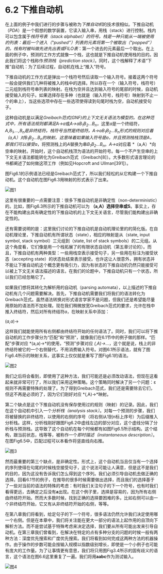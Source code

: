 # 6.2 下推自动机

在上面的例子中我们进行的步骤与被称为*下推自动机*的技术很相似。下推自动机（*PDA*）是一个假想的数学装置，它读入输入串，用栈（stack）进行控制。栈内可以包含属于*栈符号表（stack alphabet）*的符号。*栈*是一种只能从一端被使用的列表：最后一个进入（“pushed”）列表的元素将第一个被取出（“popped”）的。栈有时被叫做先进先出表或*FILO表*：第一个进去的元素最后一个取出。在上面的例子中，预测的工作方式就像一个栈，这也就是下推自动机使用栈的目的。因此我们将这个栈称作*预测栈（prediction stack）*。同时，这个栈解释了术语“下推”自动机：为了后续过程，自动机在栈上“推入”符号。

下推自动机的工作方式是弹出一个栈符号然后读取一个输入符号。接着这两个符号一般会提供我们几种将被推入的栈中的选择。所以存在一个（输入符号，栈符号）二元组到栈符号串列表的映射。在栈为空并且达到输入符号的尾部的时候，自动机接受输入的句子。如果选择存在多种（也就是（输入符号，栈符号）映射到不止一个的串上），当这些选项中存在一些选项使得读到句尾时栈为空，自动机接受句子。

这种自动机是以满足*Greibach范式(GNF)*的上下文无关语法为模型的。在这种范式中，所有语法规则都满足*A→a*或*A→aB<sub>1</sub>B<sub>2</sub>...B<sub>n</sub>*，这里*a*是一个终结符，*A,B<sub>1</sub>,...,B<sub>n</sub>*是非终结符。栈符号当然是终结符。*A→aB<sub>1</sub>B<sub>2</sub>...B<sub>n</sub>*形式的规则对应着 *（a,A）*对*B<sub>1</sub>B<sub>2</sub>...B<sub>n</sub>*的映射。这意味着如果输入符号是*a*，并且预测栈栈顶是*A*，那我们可以接受*a*，将预测栈上的*A*替换为串*B<sub>1</sub>B<sub>2</sub>...B<sub>n</sub>*。*A→a*对应着 *（a,A）*向空串的映射。开始时，这个自动机栈顶为语法的开始符号。每一个不产生空串的上下文无关语法都能转化为Greibach范式（Greibach[8]）。大多数形式语言理论的书都阐述了如何做这项工作（例如见Hopcroft and Ullman[391]）。

图Fig6.1的示例语法已经是Greibach范式了，所以我们轻松的从它构建一个下推自动机。这个自动机在图Fig6.3用映射的形式表示了出来。

![图1](../../img/6.2_1-Fig.6.3.png)

这里有很重要的一点需要注意：很多下推自动机是非确定性（non-deterministic）的。比如，图Fig6.3所示的下推自动机可以为 **（a,A）**选择空串或**S**。事实上，存在不能构建出具有确定性的下推自动机的上下文无关语言，尽管我们能构建出非确定性的。

还有需要说明的是：这里我们讨论的下推自动机是自动机理论里的的简化版。在自动机理论里，下推自动机有所谓状态（state），相应的映射是从（state, input symbol, stack symbol）三元组到（state, list of stack symbols）的二元组。从这个角度看，它们像是用一个栈拓展了的有限状态自动机（第五章讨论的）。而且，下推自动机有两种类型：一些用栈空表示接受句子，另一些用在标注为接受状态（accepting state）的状态处结束表示接受。也许这让人很意外，拥有状态并不能让下推自动机这个概念更有吸引力，因为有状态的下推自动机仍然只能接受可以被上下文无关语法描述的语言。在我们的论题中，下推自动机只有一个状态，所以我们已经忽略它了。

如果我们想将其转化为解析用的自动机（parsing automata），以上描述的下推自动机有几个问题需要解决。首先，下推自动机需要我们将我们的语法转化为Greibach范式。虽然语法转换对形式语言学家不是问题，但我们还是希望能尽量用原始的语法而不加处理。现在我们稍微放宽Greibach范式的要求，允许在栈中推入终结符，然后对所有终结符*a*，在映射关系中添加：

(*a,a*)&rarr;

这样我们就能使用所有右侧都由终结符开始的任何语法了。同时，我们可以将下推自动机的工作步骤分为“匹配”和“预测”，就像我们在6.1节中的例子做的那样。“匹配”步骤对应 *(a,a)→*的使用，“预测”步骤对应 *(,A)→...*，这个就是说，栈上的非终结符被它的一个右侧替代，不用消费输入符号。对图6.1所示语法，就有了图Fig6.4所示的映射关系，这事实上仅仅就是重写了图Fig6.1的语法。

![图2](../../img/6.2_2-Fig.6.4.png)

我们之后将会看到，即使用了这种方法，我们可能还是必须改动语法，但现在这看起来就非常可行了，所以我们采用这种策略。这个策略同时解决了另一个问题：ε规则不再需要特殊的处理了。为了得到Greibach范式，我们还是需要除去它们，但这不再是必须的了，因为它们刚好对应 *(,A)→*映射。

第二个缺点是这个下推自动机没有保存使用过的规则（映射）的记录。因此，我们在这个自动机中引入一个*分析栈（analysis stack）*。对每一个预测的步骤，我们将被替换的非终结符，以使用的右侧的序号（将右侧从1到n标上序号）为后缀推入分析栈。这样，分析栈刚好跟图Fig6.2中虚线左边的部分对应，这个虚线分隔了分析栈与预测栈。这导致了这个自动机在每个时候都有如图Fig6.5所示结构。这个结构，跟当前状态，栈等等，被称作一个*即时描述（instantaneous description）*。在图Fig6.5中，匹配过程可以本看作将竖直线向右推。

![图3](../../img/6.2_3-Fig.6.5.png)

然而最重要的第三个缺点，是非确定性。形式上，这个自动机当且仅当有一个选择的序列使得在句尾的时候栈空接受句子，这个说法可能让人满意，但是这不是我们的目的，因为这没有告诉我们怎么得到这个序列。我们必须引导自动机去做正确的选择。回看6.1节的例子，在推导的很多时候需要做出选择，而且我们的选择基于了一些对当前的语法的特殊的考虑：有时我们关注句子的下一个符号，也有时我们看得更远，去确定之后没有**a**出现。在这个例子里，选择是容易的，因为所有右侧由终结符开始。然而大多数时候，找到正确的选择要困难的多。比如右侧可以由一个非终结符开始，它又有从非终结符开始的右侧，等等。

在第八章我们将看到，给定句子的下一个符号，很多语法仍然允许我们决定使用哪一个右侧。但是在本章中，我们将关注能在更大一部分的语法上起作用的自顶向下解析方法。而不是尝试基于特殊考虑来决定选择，我们要从所有可能出发来引导自动机。在第三章我们曾看到，在解决在特定的点有多种分支的问题的时候一般有两种方法：深度优先搜索和广度优先搜索。我们将看到如何完成这两种方法的机器操作。由于操作的步数可能会按输入规模以指数级别增长，即使是一个小例子也可能有庞大的工作量。为了让事情更有意思，我们将只用图Fig3.4所示的固有歧义的语言，这个语法在图6.6这里重复了一遍。我们将用**aabc**作为测试输入。

![图4](../../img/6.2_4-Fig.6.6.png)
